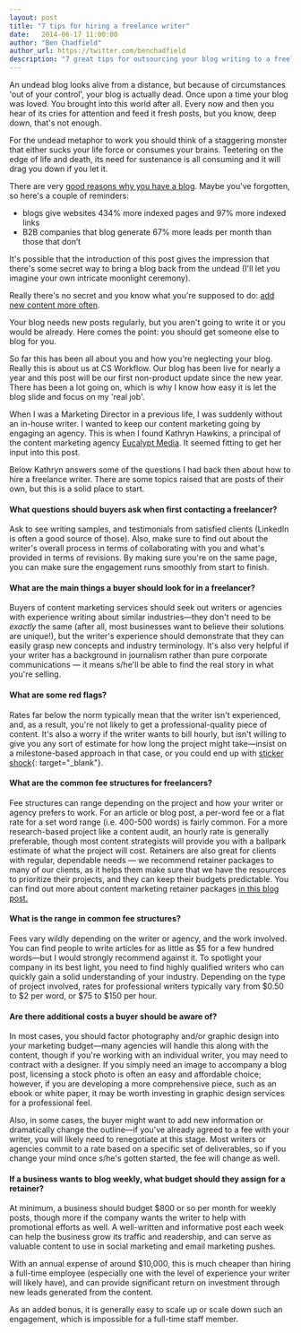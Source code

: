```yaml
---
layout: post
title: "7 tips for hiring a freelance writer"
date:   2014-06-17 11:00:00
author: "Ben Chadfield"
author_url: https://twitter.com/benchadfield
description: "7 great tips for outsourcing your blog writing to a freelancer or agency"
---
```


An undead blog looks alive from a distance, but because of circumstances
\'out of your control\', your blog is actually dead. Once upon a time
your blog was loved. You brought into this world after all. Every now
and then you hear of its cries for attention and feed it fresh posts,
but you know, deep down, that\'s not enough.

For the undead metaphor to work you should think of a staggering monster
that either sucks your life force or consumes your brains. Teetering on
the edge of life and death, its need for sustenance is all consuming and
it will drag you down if you let it.

There are very [good reasons why you have a blog][1]. Maybe you\'ve
forgotten, so here\'s a couple of reminders:



* blogs give websites 434% more indexed pages and 97% more indexed links
* B2B companies that blog generate 67% more leads per month than those
  that don’t



It\'s possible that the introduction of this post gives the impression
that there\'s some secret way to bring a blog back from the undead
(I\'ll let you imagine your own intricate moonlight ceremony).

Really there\'s no secret and you know what you\'re supposed to do: [add new content more often][2].

Your blog needs new posts regularly, but you aren\'t going to write it
or you would be already. Here comes the point: you should get someone
else to blog for you.

So far this has been all about you and how you\'re neglecting your blog.
Really this is about us at CS Workflow. Our blog has been live for
nearly a year and this post will be our first non-product update since
the new year. There has been a lot going on, which is why I know how
easy it is let the blog slide and focus on my \'real job\'.

When I was a Marketing Director in a previous life, I was suddenly
without an in-house writer. I wanted to keep our content marketing going
by engaging an agency. This is when I found Kathryn Hawkins, a principal
of the content marketing agency [Eucalypt Media][3]. It seemed fitting
to get her input into this post.

Below Kathryn answers some of the questions I had back then about how to
hire a freelance writer. There are some topics raised that are posts of
their own, but this is a solid place to start.



####  What questions should buyers ask when first contacting a freelancer?

Ask to see writing samples, and testimonials from satisfied clients
(LinkedIn is often a good source of those). Also, make sure to find out
about the writer\'s overall process in terms of collaborating with you
and what\'s provided in terms of revisions. By making sure you\'re on
the same page, you can make sure the engagement runs smoothly from start
to finish.



####  What are the main things a buyer should look for in a freelancer?

Buyers of content marketing services should seek out writers or agencies
with experience writing about similar industries—they don\'t need to be
*exactly* the same (after all, most businesses want to believe their
solutions are unique!), but the writer\'s experience should demonstrate
that they can easily grasp new concepts and industry terminology. It\'s
also very helpful if your writer has a background in journalism rather
than pure corporate communications — it means s/he\'ll be able to find
the real story in what you\'re selling.



####  What are some red flags?

Rates far below the norm typically mean that the writer isn\'t
experienced, and, as a result, you\'re not likely to get a
professional-quality piece of content. It\'s also a worry if the writer
wants to bill hourly, but isn\'t willing to give you any sort of
estimate for how long the project might take—insist on a milestone-based
approach in that case, or you could end up with [sticker shock][4]{:
target="_blank"}.



####  What are the common fee structures for freelancers?

Fee structures can range depending on the project and how your writer or
agency prefers to work. For an article or blog post, a per-word fee or a
flat rate for a set word range (i.e. 400-500 words) is fairly common.
For a more research-based project like a content audit, an hourly rate
is generally preferable, though most content strategists will provide
you with a ballpark estimate of what the project will cost. Retainers
are also great for clients with regular, dependable needs — we recommend
retainer packages to many of our clients, as it helps them make sure
that we have the resources to prioritize their projects, and they can
keep their budgets predictable. You can find out more about content
marketing retainer packages [in this blog post.][5]



####  What is the range in common fee structures?

Fees vary wildly depending on the writer or agency, and the work
involved. You can find people to write articles for as little as $5 for
a few hundred words—but I would strongly recommend against it. To
spotlight your company in its best light, you need to find highly
qualified writers who can quickly gain a solid understanding of your
industry. Depending on the type of project involved, rates for
professional writers typically vary from $0.50 to $2 per word, or $75 to
$150 per hour.



####  Are there additional costs a buyer should be aware of?

In most cases, you should factor photography and/or graphic design into
your marketing budget—many agencies will handle this along with the
content, though if you\'re working with an individual writer, you may
need to contract with a designer. If you simply need an image to
accompany a blog post, licensing a stock photo is often an easy and
affordable choice; however, if you are developing a more comprehensive
piece, such as an ebook or white paper, it may be worth investing in
graphic design services for a professional feel.

Also, in some cases, the buyer might want to add new information or
dramatically change the outline—if you\'ve already agreed to a fee with
your writer, you will likely need to renegotiate at this stage. Most
writers or agencies commit to a rate based on a specific set of
deliverables, so if you change your mind once s/he\'s gotten started,
the fee will change as well.



####  If a business wants to blog weekly, what budget should they assign for a retainer?

At minimum, a business should budget $800 or so per month for weekly
posts, though more if the company wants the writer to help with
promotional efforts as well. A well-written and informative post each
week can help the business grow its traffic and readership, and can
serve as valuable content to use in social marketing and email marketing
pushes.

With an annual expense of around $10,000, this is much cheaper than
hiring a full-time employee (especially one with the level of experience
your writer will likely have), and can provide significant return on
investment through new leads generated from the content.

As an added bonus, it is generally easy to scale up or scale down such
an engagement, which is impossible for a full-time staff member.



[1]: http://blog.hubspot.com/insiders/inbound-marketing-stats
[2]: http://www.quicksprout.com/2012/10/22/why-content-marketing-is-the-new-seo/
[3]: http://eucalyptmedia.com/
[4]: http://dictionary.reference.com/browse/sticker+shock
[5]: http://eucalyptmedia.com/blog/entry/why-choose-a-content-marketing-retainer-package
